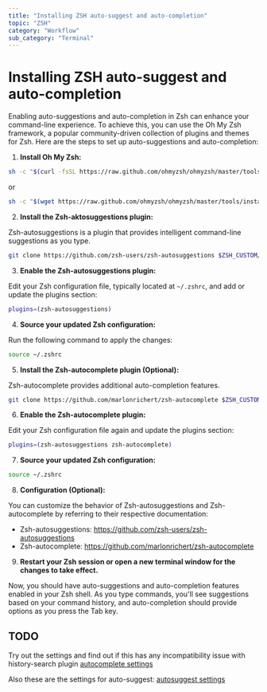```yaml
---
title: "Installing ZSH auto-suggest and auto-completion"
topic: "ZSH"
category: "Workflow"
sub_category: "Terminal"
---
```


# Installing ZSH auto-suggest and auto-completion

Enabling auto-suggestions and auto-completion in Zsh can enhance your command-line experience. To achieve this, you can use the Oh My Zsh framework, a popular community-driven collection of plugins and themes for Zsh. Here are the steps to set up auto-suggestions and auto-completion:

1. **Install Oh My Zsh:**

```bash
sh -c "$(curl -fsSL https://raw.github.com/ohmyzsh/ohmyzsh/master/tools/install.sh)"
```

or

```bash
sh -c "$(wget https://raw.github.com/ohmyzsh/ohmyzsh/master/tools/install.sh -O -)"
```

2. **Install the Zsh-aktosuggestions plugin:**

Zsh-autosuggestions is a plugin that provides intelligent command-line suggestions as you type.

```bash
git clone https://github.com/zsh-users/zsh-autosuggestions $ZSH_CUSTOM/plugins/zsh-autosuggestions
```

3. **Enable the Zsh-autosuggestions plugin:**

Edit your Zsh configuration file, typically located at `~/.zshrc`, and add or update the plugins section:

```bash
plugins=(zsh-autosuggestions)
```

4. **Source your updated Zsh configuration:**

Run the following command to apply the changes:

```bash
source ~/.zshrc
```

5. **Install the Zsh-autocomplete plugin (Optional):**

Zsh-autocomplete provides additional auto-completion features.

```bash
git clone https://github.com/marlonrichert/zsh-autocomplete $ZSH_CUSTOM/plugins/zsh-autocomplete
```

6. **Enable the Zsh-autocomplete plugin:**

Edit your Zsh configuration file again and update the plugins section:

```bash
plugins=(zsh-autosuggestions zsh-autocomplete)
```

7. **Source your updated Zsh configuration:**

```bash
source ~/.zshrc
```

8. **Configuration (Optional):**

You can customize the behavior of Zsh-autosuggestions and Zsh-autocomplete by referring to their respective documentation:

- Zsh-autosuggestions: https://github.com/zsh-users/zsh-autosuggestions
- Zsh-autocomplete: https://github.com/marlonrichert/zsh-autocomplete

9. **Restart your Zsh session or open a new terminal window for the changes to take effect.**

Now, you should have auto-suggestions and auto-completion features enabled in your Zsh shell. As you type commands, you'll see suggestions based on your command history, and auto-completion should provide options as you press the Tab key.

## TODO

Try out the settings and find out if this has any incompatibility issue with history-search plugin
[autocomplete settings](https://github.com/marlonrichert/zsh-autocomplete#configuration)

Also these are the settings for auto-suggest:
[autosuggest settings](https://github.com/zsh-users/zsh-autosuggestions)
